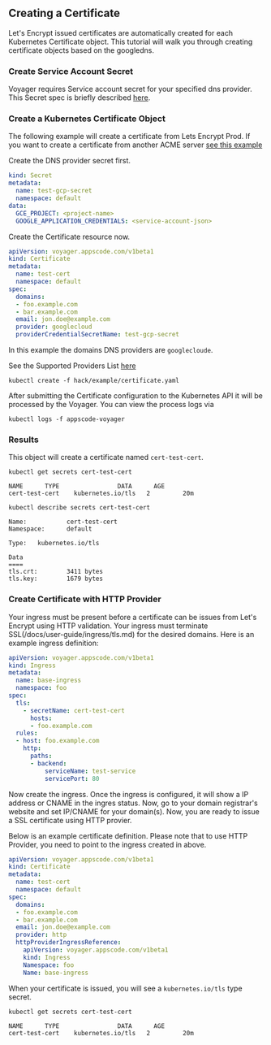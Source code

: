 ## Creating a Certificate
Let's Encrypt issued certificates are automatically created for each Kubernetes Certificate object. This
tutorial will walk you through creating certificate objects based on the googledns.

### Create Service Account Secret
Voyager requires Service account secret for your specified dns provider. This Secret spec is briefly described [here](provider.md).

### Create a Kubernetes Certificate Object
The following example will create a certificate from Lets Encrypt Prod. If you want to create a certificate from
another ACME server [see this example](create-with-custom-provider.md)

Create the DNS provider secret first.
```yaml
kind: Secret
metadata:
  name: test-gcp-secret
  namespace: default
data:
  GCE_PROJECT: <project-name>
  GOOGLE_APPLICATION_CREDENTIALS: <service-account-json>
```

Create the Certificate resource now.
```yaml
apiVersion: voyager.appscode.com/v1beta1
kind: Certificate
metadata:
  name: test-cert
  namespace: default
spec:
  domains:
  - foo.example.com
  - bar.example.com
  email: jon.doe@example.com
  provider: googlecloud
  providerCredentialSecretName: test-gcp-secret
```
In this example the domains DNS providers are `googlecloude`.

See the Supported Providers List [here](provider.md)

```console
kubectl create -f hack/example/certificate.yaml
```

After submitting the Certificate configuration to the Kubernetes API it will be processed by the Voyager. You can view the process logs via
```
kubectl logs -f appscode-voyager
```

### Results
This object will create a certificate named `cert-test-cert`.

```console
kubectl get secrets cert-test-cert
```

```
NAME      TYPE                DATA      AGE
cert-test-cert    kubernetes.io/tls   2         20m
```

```
kubectl describe secrets cert-test-cert
```

```
Name:           cert-test-cert
Namespace:      default

Type:   kubernetes.io/tls

Data
====
tls.crt:        3411 bytes
tls.key:        1679 bytes
```

### Create Certificate with HTTP Provider

Your ingress must be present before a certificate can be issues from Let's Encrypt using HTTP validation. Your ingress must terminate SSL(/docs/user-guide/ingress/tls.md) for the desired domains. Here is an example ingress definition:

```yaml
apiVersion: voyager.appscode.com/v1beta1
kind: Ingress
metadata:
  name: base-ingress
  namespace: foo
spec:
  tls:
    - secretName: cert-test-cert
      hosts:
      - foo.example.com
  rules:
  - host: foo.example.com
    http:
      paths:
      - backend:
          serviceName: test-service
          servicePort: 80
```
Now create the ingress. Once the ingress is configured, it will show a IP address or CNAME in the ingres status. Now, go to your domain registrar's website and set IP/CNAME for your domain(s). Now, you are ready to issue a SSL certificate using HTTP provier.

Below is an example certificate definition. Please note that to use HTTP Provider, you need to point to the ingress created in above.

```yaml
apiVersion: voyager.appscode.com/v1beta1
kind: Certificate
metadata:
  name: test-cert
  namespace: default
spec:
  domains:
  - foo.example.com
  - bar.example.com
  email: jon.doe@example.com
  provider: http
  httpProviderIngressReference:
    apiVersion: voyager.appscode.com/v1beta1
    kind: Ingress
    Namespace: foo
    Name: base-ingress
```


When your certificate is issued, you will see a `kubernetes.io/tls` type secret.

```console
kubectl get secrets cert-test-cert
```

```
NAME      TYPE                DATA      AGE
cert-test-cert    kubernetes.io/tls   2         20m
```
